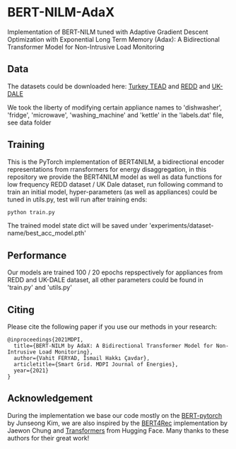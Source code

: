 # BERT-NILM-AdaX

Implementation of BERT-NILM tuned with Adaptive Gradient Descent Optimization with Exponential Long Term Memory (Adax): A Bidirectional Transformer Model for Non-Intrusive Load Monitoring


## Data

The datasets could be downloaded here: [Turkey TEAD](https://github.com/vahit19/smart_grid/blob/main/data.rar) and [REDD](http://redd.csail.mit.edu/) and [UK-DALE](https://jack-kelly.com/data/)

We took the liberty of modifying certain appliance names to 'dishwasher', 'fridge', 'microwave', 'washing_machine' and 'kettle' in the 'labels.dat' file, see data folder


## Training

This is the PyTorch implementation of BERT4NILM, a bidirectional encoder representations from rransformers for energy disaggregation, in this repository we provide the BERT4NILM model as well as data functions for low frequency REDD dataset / UK Dale dataset, run following command to train an initial model, hyper-parameters (as well as appliances) could be tuned in utils.py, test will run after training ends:

```bash
python train.py
```

The trained model state dict will be saved under 'experiments/dataset-name/best_acc_model.pth'


## Performance

Our models are trained 100 / 20 epochs repspectively for appliances from REDD and UK-DALE dataset, all other parameters could be found in 'train.py' and 'utils.py'


## Citing 
Please cite the following paper if you use our methods in your research:
```
@inproceedings{2021MDPI,
  title={BERT-NILM by AdaX: A Bidirectional Transformer Model for Non-Intrusive Load Monitoring},
  author={Vahit FERYAD, İsmail Hakkı Çavdar},
  articletitle={Smart Grid. MDPI Journal of Energies},
  year={2021}
}
```


## Acknowledgement

During the implementation we base our code mostly on the [BERT-pytorch](https://github.com/codertimo/BERT-pytorch) by Junseong Kim, we are also inspired by the [BERT4Rec](https://github.com/jaywonchung/BERT4Rec-VAE-Pytorch) implementation by Jaewon Chung and [Transformers](https://github.com/huggingface/transformers) from Hugging Face. Many thanks to these authors for their great work!
